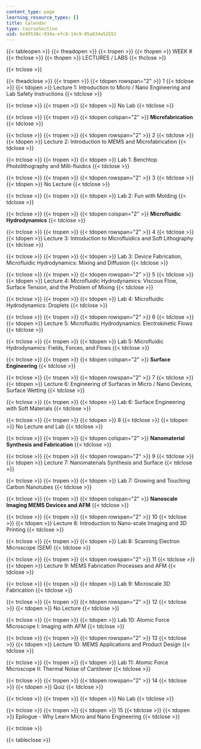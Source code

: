 ```yaml
---
content_type: page
learning_resource_types: []
title: Calendar
type: CourseSection
uid: 6e99538c-934a-efc8-14c9-05a834a52551
---
```


{{< tableopen >}}
{{< theadopen >}}
{{< tropen >}}
{{< thopen >}}
WEEK #
{{< thclose >}}
{{< thopen >}}
LECTURES / LABS
{{< thclose >}}

{{< trclose >}}

{{< theadclose >}}
{{< tropen >}}
{{< tdopen rowspan="2" >}}
1
{{< tdclose >}}
{{< tdopen >}}
Lecture 1: Introduction to Micro / Nano Engineering and Lab Safety Instructions
{{< tdclose >}}

{{< trclose >}}
{{< tropen >}}
{{< tdopen >}}
No Lab
{{< tdclose >}}

{{< trclose >}}
{{< tropen >}}
{{< tdopen colspan="2" >}}
**Microfabrication**
{{< tdclose >}}

{{< trclose >}}
{{< tropen >}}
{{< tdopen rowspan="2" >}}
2
{{< tdclose >}}
{{< tdopen >}}
Lecture 2: Introduction to MEMS and Microfabrication
{{< tdclose >}}

{{< trclose >}}
{{< tropen >}}
{{< tdopen >}}
Lab 1: Benchtop Photolithography and Milli-fluidics
{{< tdclose >}}

{{< trclose >}}
{{< tropen >}}
{{< tdopen rowspan="2" >}}
3
{{< tdclose >}}
{{< tdopen >}}
No Lecture
{{< tdclose >}}

{{< trclose >}}
{{< tropen >}}
{{< tdopen >}}
Lab 2: Fun with Molding
{{< tdclose >}}

{{< trclose >}}
{{< tropen >}}
{{< tdopen colspan="2" >}}
**Microfluidic Hydrodynamics**
{{< tdclose >}}

{{< trclose >}}
{{< tropen >}}
{{< tdopen rowspan="2" >}}
4
{{< tdclose >}}
{{< tdopen >}}
Lecture 3: Introduction to Microfluidics and Soft Lithography
{{< tdclose >}}

{{< trclose >}}
{{< tropen >}}
{{< tdopen >}}
Lab 3: Device Fabrication, Microfluidic Hydrodynamics: Mixing and Diffusion
{{< tdclose >}}

{{< trclose >}}
{{< tropen >}}
{{< tdopen rowspan="2" >}}
5
{{< tdclose >}}
{{< tdopen >}}
Lecture 4: Microfluidic Hydrodynamics: Viscous Flow, Surface Tension, and the Problem of Mixing
{{< tdclose >}}

{{< trclose >}}
{{< tropen >}}
{{< tdopen >}}
Lab 4: Microfluidic Hydrodynamics: Droplets
{{< tdclose >}}

{{< trclose >}}
{{< tropen >}}
{{< tdopen rowspan="2" >}}
6
{{< tdclose >}}
{{< tdopen >}}
Lecture 5: Microfluidic Hydrodynamics: Electrokinetic Flows
{{< tdclose >}}

{{< trclose >}}
{{< tropen >}}
{{< tdopen >}}
Lab 5: Microfluidic Hydrodynamics: Fields, Forces, and Flows
{{< tdclose >}}

{{< trclose >}}
{{< tropen >}}
{{< tdopen colspan="2" >}}
**Surface Engineering**
{{< tdclose >}}

{{< trclose >}}
{{< tropen >}}
{{< tdopen rowspan="2" >}}
7
{{< tdclose >}}
{{< tdopen >}}
Lecture 6: Engineering of Surfaces in Micro / Nano Devices, Surface Wetting
{{< tdclose >}}

{{< trclose >}}
{{< tropen >}}
{{< tdopen >}}
Lab 6: Surface Engineering with Soft Materials
{{< tdclose >}}

{{< trclose >}}
{{< tropen >}}
{{< tdopen >}}
8
{{< tdclose >}}
{{< tdopen >}}
No Lecture and Lab
{{< tdclose >}}

{{< trclose >}}
{{< tropen >}}
{{< tdopen colspan="2" >}}
**Nanomaterial Synthesis and Fabrication**
{{< tdclose >}}

{{< trclose >}}
{{< tropen >}}
{{< tdopen rowspan="2" >}}
9
{{< tdclose >}}
{{< tdopen >}}
Lecture 7: Nanomaterials Synthesis and Surface
{{< tdclose >}}

{{< trclose >}}
{{< tropen >}}
{{< tdopen >}}
Lab 7: Growing and Touching Carbon Nanotubes
{{< tdclose >}}

{{< trclose >}}
{{< tropen >}}
{{< tdopen colspan="2" >}}
**Nanoscale Imaging MEMS Devices and AFM**
{{< tdclose >}}

{{< trclose >}}
{{< tropen >}}
{{< tdopen rowspan="2" >}}
10
{{< tdclose >}}
{{< tdopen >}}
Lecture 8: Introduction to Nano-scale Imaging and 3D Printing
{{< tdclose >}}

{{< trclose >}}
{{< tropen >}}
{{< tdopen >}}
Lab 8: Scanning Electron Microscope (SEM)
{{< tdclose >}}

{{< trclose >}}
{{< tropen >}}
{{< tdopen rowspan="2" >}}
11
{{< tdclose >}}
{{< tdopen >}}
Lecture 9: MEMS Fabrication Processes and AFM
{{< tdclose >}}

{{< trclose >}}
{{< tropen >}}
{{< tdopen >}}
Lab 9: Microscale 3D Fabrication
{{< tdclose >}}

{{< trclose >}}
{{< tropen >}}
{{< tdopen rowspan="2" >}}
12
{{< tdclose >}}
{{< tdopen >}}
No Lecture
{{< tdclose >}}

{{< trclose >}}
{{< tropen >}}
{{< tdopen >}}
Lab 10: Atomic Force Microscope I: Imaging with AFM
{{< tdclose >}}

{{< trclose >}}
{{< tropen >}}
{{< tdopen rowspan="2" >}}
13
{{< tdclose >}}
{{< tdopen >}}
Lecture 10: MEMS Applications and Product Design
{{< tdclose >}}

{{< trclose >}}
{{< tropen >}}
{{< tdopen >}}
Lab 11: Atomic Force Microscope II: Thermal Noise of Cantilever
{{< tdclose >}}

{{< trclose >}}
{{< tropen >}}
{{< tdopen rowspan="2" >}}
14
{{< tdclose >}}
{{< tdopen >}}
Quiz
{{< tdclose >}}

{{< trclose >}}
{{< tropen >}}
{{< tdopen >}}
No Lab
{{< tdclose >}}

{{< trclose >}}
{{< tropen >}}
{{< tdopen >}}
15
{{< tdclose >}}
{{< tdopen >}}
Epilogue - Why Learn Micro and Nano Engineering
{{< tdclose >}}

{{< trclose >}}

{{< tableclose >}}